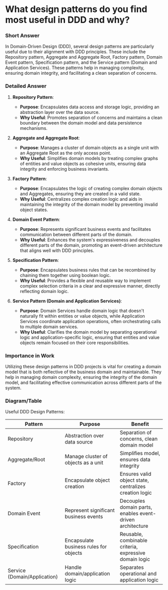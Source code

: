 # What design patterns do you find most useful in DDD and why?

### Short Answer
In Domain-Driven Design (DDD), several design patterns are particularly useful due to their alignment with DDD principles. These include the Repository pattern, Aggregate and Aggregate Root, Factory pattern, Domain Event pattern, Specification pattern, and the Service pattern (Domain and Application Services). These patterns help in managing complexity, ensuring domain integrity, and facilitating a clean separation of concerns.

### Detailed Answer
1. **Repository Pattern**:
    - **Purpose**: Encapsulates data access and storage logic, providing an abstraction layer over the data source.
    - **Why Useful**: Promotes separation of concerns and maintains a clean boundary between the domain model and data persistence mechanisms.

2. **Aggregate and Aggregate Root**:
    - **Purpose**: Manages a cluster of domain objects as a single unit with an Aggregate Root as the only access point.
    - **Why Useful**: Simplifies domain models by treating complex graphs of entities and value objects as cohesive units, ensuring data integrity and enforcing business invariants.

3. **Factory Pattern**:
    - **Purpose**: Encapsulates the logic of creating complex domain objects and Aggregates, ensuring they are created in a valid state.
    - **Why Useful**: Centralizes complex creation logic and aids in maintaining the integrity of the domain model by preventing invalid object states.

4. **Domain Event Pattern**:
    - **Purpose**: Represents significant business events and facilitates communication between different parts of the domain.
    - **Why Useful**: Enhances the system's expressiveness and decouples different parts of the domain, promoting an event-driven architecture that aligns well with DDD principles.

5. **Specification Pattern**:
    - **Purpose**: Encapsulates business rules that can be recombined by chaining them together using boolean logic.
    - **Why Useful**: Provides a flexible and reusable way to implement complex selection criteria in a clear and expressive manner, directly reflecting domain logic.

6. **Service Pattern (Domain and Application Services)**:
    - **Purpose**: Domain Services handle domain logic that doesn't naturally fit within entities or value objects, while Application Services coordinate application operations, often orchestrating calls to multiple domain services.
    - **Why Useful**: Clarifies the domain model by separating operational logic and application-specific logic, ensuring that entities and value objects remain focused on their core responsibilities.

### Importance in Work
Utilizing these design patterns in DDD projects is vital for creating a domain model that is both reflective of the business domain and maintainable. They help in managing domain complexity, ensuring the integrity of the domain model, and facilitating effective communication across different parts of the system.

### Diagram/Table
Useful DDD Design Patterns:

| Pattern             | Purpose                                   | Benefit                                 |
|---------------------|-------------------------------------------|-----------------------------------------|
| Repository          | Abstraction over data source              | Separation of concerns, clean domain model |
| Aggregate/Root      | Manage cluster of objects as a unit       | Simplifies model, ensures data integrity  |
| Factory             | Encapsulate object creation               | Ensures valid object state, centralizes creation logic |
| Domain Event        | Represent significant business events     | Decouples domain parts, enables event-driven architecture |
| Specification       | Encapsulate business rules for objects    | Reusable, combinable criteria, expressive domain logic |
| Service (Domain/Application) | Handle domain/application logic    | Separates operational and application logic |